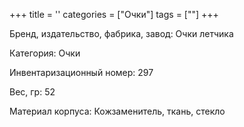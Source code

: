 +++
title = ''
categories = ["Очки"]
tags = [""]
+++

Бренд, издательство, фабрика, завод: Очки летчика

Категория: Очки

Инвентаризационный номер: 297

Вес, гр: 52

Материал корпуса: Кожзаменитель, ткань, стекло

